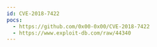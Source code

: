 ```yaml
---
id: CVE-2018-7422
pocs:
  - https://github.com/0x00-0x00/CVE-2018-7422
  - https://www.exploit-db.com/raw/44340
---
```

